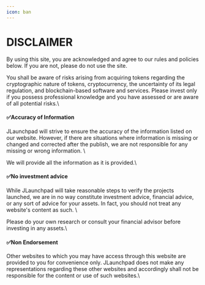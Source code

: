 ```yaml
---
icon: ban
---
```


# DISCLAIMER

By using this site, you are acknowledged and agree to our rules and policies below. If you are not, please do not use the site.

You shall be aware of risks arising from acquiring tokens regarding the cryptographic nature of tokens, cryptocurrency, the uncertainty of its legal regulation, and blockchain-based software and services. Please invest only if you possess professional knowledge and you have assessed or are aware of all potential risks.\


#### ✅**Accuracy of Information**

JLaunchpad will strive to ensure the accuracy of the information listed on our website. However, if there are situations where information is missing or changed and corrected after the publish, we are not responsible for any missing or wrong information. \


We will provide all the information as it is provided.\


#### ✅**No investment advice**

While JLaunchpad will take reasonable steps to verify the projects launched, we are in no way constitute investment advice, financial advice, or any sort of advice for your assets. In fact, you should not treat any website's content as such. \


Please do your own research or consult your financial advisor before investing in any assets.\


#### ✅**Non Endorsement**

Other websites to which you may have access through this website are provided to you for convenience only. JLaunchpad does not make any representations regarding these other websites and accordingly shall not be responsible for the content or use of such websites.\
